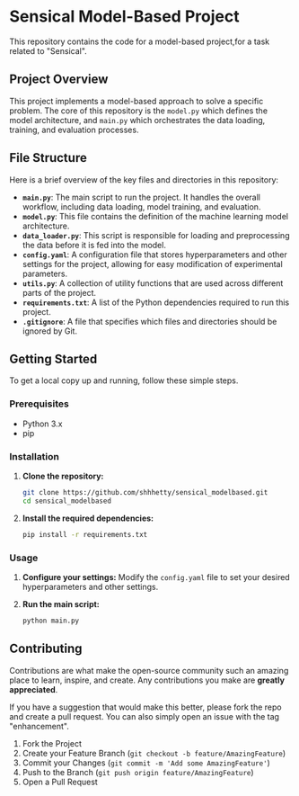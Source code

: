 # Sensical Model-Based Project

This repository contains the code for a model-based project,for a task related to "Sensical".

## Project Overview

This project implements a model-based approach to solve a specific problem. The core of this repository is the `model.py` which defines the model architecture, and `main.py` which orchestrates the data loading, training, and evaluation processes.

## File Structure

Here is a brief overview of the key files and directories in this repository:

*   **`main.py`**: The main script to run the project. It handles the overall workflow, including data loading, model training, and evaluation.
*   **`model.py`**: This file contains the definition of the machine learning model architecture.
*   **`data_loader.py`**: This script is responsible for loading and preprocessing the data before it is fed into the model.
*   **`config.yaml`**: A configuration file that stores hyperparameters and other settings for the project, allowing for easy modification of experimental parameters.
*   **`utils.py`**: A collection of utility functions that are used across different parts of the project.
*   **`requirements.txt`**: A list of the Python dependencies required to run this project.
*   **`.gitignore`**: A file that specifies which files and directories should be ignored by Git.

## Getting Started

To get a local copy up and running, follow these simple steps.

### Prerequisites

*   Python 3.x
*   pip

### Installation

1.  **Clone the repository:**
    ```sh
    git clone https://github.com/shhhetty/sensical_modelbased.git
    cd sensical_modelbased
    ```

2.  **Install the required dependencies:**
    ```sh
    pip install -r requirements.txt
    ```

### Usage

1.  **Configure your settings:**
    Modify the `config.yaml` file to set your desired hyperparameters and other settings.

2.  **Run the main script:**
    ```sh
    python main.py
    ```

## Contributing

Contributions are what make the open-source community such an amazing place to learn, inspire, and create. Any contributions you make are **greatly appreciated**.

If you have a suggestion that would make this better, please fork the repo and create a pull request. You can also simply open an issue with the tag "enhancement".

1.  Fork the Project
2.  Create your Feature Branch (`git checkout -b feature/AmazingFeature`)
3.  Commit your Changes (`git commit -m 'Add some AmazingFeature'`)
4.  Push to the Branch (`git push origin feature/AmazingFeature`)
5.  Open a Pull Request

